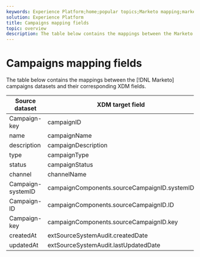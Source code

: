 ```yaml
---
keywords: Experience Platform;home;popular topics;Marketo mapping;marketo mapping;Campaigns;campaigns;Campaigns mapping;campaigns mapping
solution: Experience Platform
title: Campaigns mapping fields
topic: overview
description: The table below contains the mappings between the Marketo campaigns dataset and its corresponding XDM fields.
---
```


# Campaigns mapping fields

The table below contains the mappings between the [!DNL Marketo] campaigns datasets and their corresponding XDM fields.

| Source dataset | XDM target field |
| -------------- | ---------------- |
| Campaign-key | campaignID |
| name | campaignName |
| description | campaignDescription |
| type | campaignType |
| status | campaignStatus |
| channel | channelName |
| Campaign-systemID | campaignComponents.sourceCampaignID.systemID |
| Campaign-ID | campaignComponents.sourceCampaignID.ID |
| Campaign-key | campaignComponents.sourceCampaignID.key |
| createdAt | extSourceSystemAudit.createdDate |
| updatedAt | extSourceSystemAudit.lastUpdatedDate |